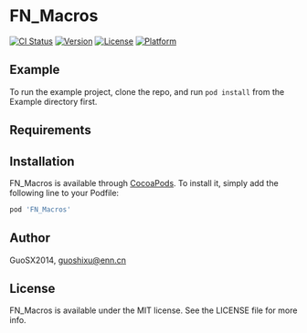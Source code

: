 # FN_Macros

[![CI Status](https://img.shields.io/travis/GuoSX2014/FN_Macros.svg?style=flat)](https://travis-ci.org/GuoSX2014/FN_Macros)
[![Version](https://img.shields.io/cocoapods/v/FN_Macros.svg?style=flat)](https://cocoapods.org/pods/FN_Macros)
[![License](https://img.shields.io/cocoapods/l/FN_Macros.svg?style=flat)](https://cocoapods.org/pods/FN_Macros)
[![Platform](https://img.shields.io/cocoapods/p/FN_Macros.svg?style=flat)](https://cocoapods.org/pods/FN_Macros)

## Example

To run the example project, clone the repo, and run `pod install` from the Example directory first.

## Requirements

## Installation

FN_Macros is available through [CocoaPods](https://cocoapods.org). To install
it, simply add the following line to your Podfile:

```ruby
pod 'FN_Macros'
```

## Author

GuoSX2014, guoshixu@enn.cn

## License

FN_Macros is available under the MIT license. See the LICENSE file for more info.
